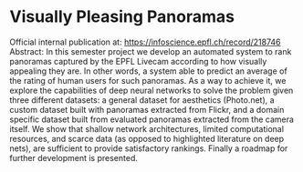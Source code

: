 # Visually Pleasing Panoramas
Official internal publication at: https://infoscience.epfl.ch/record/218746
Abstract:
In this semester project we develop an automated system to rank panoramas captured by the EPFL Livecam according to how visually appealing they are. In other words, a system able to predict an average of the rating of human users for such panoramas. As a way to achieve it, we explore the capabilities of deep neural networks to solve the problem given three different datasets: a general dataset for aesthetics (Photo.net), a custom dataset built with panoramas extracted from Flickr, and a domain specific dataset built from evaluated panoramas extracted from the camera itself. We show that shallow network architectures, limited computational resources, and scarce data (as opposed to highlighted literature on deep nets), are sufficient to provide satisfactory rankings. Finally a roadmap for further development is presented.

